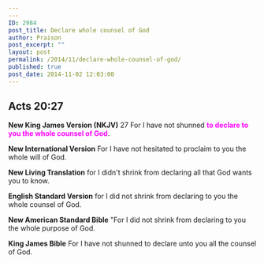 ```yaml
---
---
ID: 2984
post_title: Declare whole counsel of God
author: Praison
post_excerpt: ""
layout: post
permalink: /2014/11/declare-whole-counsel-of-god/
published: true
post_date: 2014-11-02 12:03:00
---
```

<h2><strong>Acts 20:27</strong></h2>
<strong>New King James Version (NKJV)</strong>
27 For I have not shunned <span style="color: #ff00ff;"><strong>to declare to you the whole counsel of God</strong></span>.

<strong>New International Version</strong>
For I have not hesitated to proclaim to you the whole will of God.

<strong>New Living Translation</strong>
for I didn't shrink from declaring all that God wants you to know.

<strong>English Standard Version</strong>
for I did not shrink from declaring to you the whole counsel of God.

<strong>New American Standard Bible</strong>
"For I did not shrink from declaring to you the whole purpose of God.

<strong>King James Bible</strong>
For I have not shunned to declare unto you all the counsel of God.